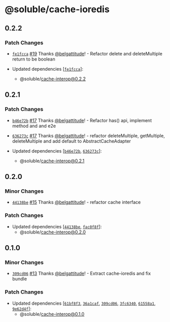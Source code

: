 # @soluble/cache-ioredis

## 0.2.2

### Patch Changes

- [`fe1fcca`](https://github.com/soluble-io/tci/commit/fe1fcca812ff3d8683cebe722e47bd81715d6fbf) [#19](https://github.com/soluble-io/tci/pull/19) Thanks [@belgattitude](https://github.com/belgattitude)! - Refactor delete and deleteMultiple return to be boolean

- Updated dependencies [[`fe1fcca`](https://github.com/soluble-io/tci/commit/fe1fcca812ff3d8683cebe722e47bd81715d6fbf)]:
  - @soluble/cache-interop@0.2.2

## 0.2.1

### Patch Changes

- [`b46e72b`](https://github.com/soluble-io/tci/commit/b46e72b8de732148c37e6ca8bb7cee6b7891884b) [#17](https://github.com/soluble-io/tci/pull/17) Thanks [@belgattitude](https://github.com/belgattitude)! - Refactor has() api, implement method and and e2e

* [`636273c`](https://github.com/soluble-io/tci/commit/636273c82f5af1287a34b4d673fc3fc22fffc922) [#17](https://github.com/soluble-io/tci/pull/17) Thanks [@belgattitude](https://github.com/belgattitude)! - refactor deleteMultiple, getMultiple, deleteMultiple and add default to AbstractCacheAdapter

* Updated dependencies [[`b46e72b`](https://github.com/soluble-io/tci/commit/b46e72b8de732148c37e6ca8bb7cee6b7891884b), [`636273c`](https://github.com/soluble-io/tci/commit/636273c82f5af1287a34b4d673fc3fc22fffc922)]:
  - @soluble/cache-interop@0.2.1

## 0.2.0

### Minor Changes

- [`44138be`](https://github.com/soluble-io/tci/commit/44138be407f9b2b36f6224b2c7004747ece3bb3a) [#15](https://github.com/soluble-io/tci/pull/15) Thanks [@belgattitude](https://github.com/belgattitude)! - refactor cache interface

### Patch Changes

- Updated dependencies [[`44138be`](https://github.com/soluble-io/tci/commit/44138be407f9b2b36f6224b2c7004747ece3bb3a), [`fac0f8f`](https://github.com/soluble-io/tci/commit/fac0f8f3f5bb182f6e598ee78382723a338b5121)]:
  - @soluble/cache-interop@0.2.0

## 0.1.0

### Minor Changes

- [`309cd06`](https://github.com/soluble-io/tci/commit/309cd061ea161b30abf17143fd290d423c22a4ee) [#13](https://github.com/soluble-io/tci/pull/13) Thanks [@belgattitude](https://github.com/belgattitude)! - Extract cache-ioredis and fix bundle

### Patch Changes

- Updated dependencies [[`61bf8f3`](https://github.com/soluble-io/tci/commit/61bf8f3f6f5abd276f6e034b4a834c43d3ad5524), [`36a1caf`](https://github.com/soluble-io/tci/commit/36a1cafcc4be5e7254c1bb40d33ecddb3b84df09), [`309cd06`](https://github.com/soluble-io/tci/commit/309cd061ea161b30abf17143fd290d423c22a4ee), [`3fc6340`](https://github.com/soluble-io/tci/commit/3fc6340fd8ced1e0b9981b5a8b3b362d032182e4), [`61558a1`](https://github.com/soluble-io/tci/commit/61558a10d2333a7aa1113ce3119cb76d4b9f3ed4), [`9e62d4f`](https://github.com/soluble-io/tci/commit/9e62d4fee4e677b666095d9f452f267687c55ab8)]:
  - @soluble/cache-interop@0.1.0
